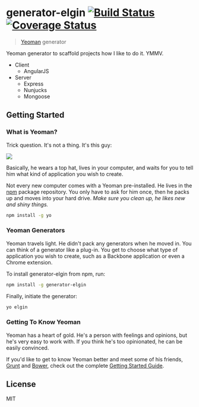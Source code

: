 # generator-elgin [![Build Status](https://secure.travis-ci.org/dringtech/generator-elgin.png?branch=master)](https://travis-ci.org/dringtech/generator-elgin) [![Coverage Status](https://coveralls.io/repos/dringtech/generator-elgin/badge.svg?branch=master&service=github)](https://coveralls.io/github/dringtech/generator-elgin?branch=master)

> [Yeoman](http://yeoman.io) generator

Yeoman generator to scaffold projects how I like to do it. YMMV.

* Client
  * AngularJS
* Server
  * Express
  * Nunjucks
  * Mongoose

## Getting Started

### What is Yeoman?

Trick question. It's not a thing. It's this guy:

![](http://i.imgur.com/JHaAlBJ.png)

Basically, he wears a top hat, lives in your computer, and waits for you to tell him what kind of application you wish to create.

Not every new computer comes with a Yeoman pre-installed. He lives in the [npm](https://npmjs.org) package repository. You only have to ask for him once, then he packs up and moves into your hard drive. *Make sure you clean up, he likes new and shiny things.*

```bash
npm install -g yo
```

### Yeoman Generators

Yeoman travels light. He didn't pack any generators when he moved in. You can think of a generator like a plug-in. You get to choose what type of application you wish to create, such as a Backbone application or even a Chrome extension.

To install generator-elgin from npm, run:

```bash
npm install -g generator-elgin
```

Finally, initiate the generator:

```bash
yo elgin
```

### Getting To Know Yeoman

Yeoman has a heart of gold. He's a person with feelings and opinions, but he's very easy to work with. If you think he's too opinionated, he can be easily convinced.

If you'd like to get to know Yeoman better and meet some of his friends, [Grunt](http://gruntjs.com) and [Bower](http://bower.io), check out the complete [Getting Started Guide](https://github.com/yeoman/yeoman/wiki/Getting-Started).


## License

MIT

